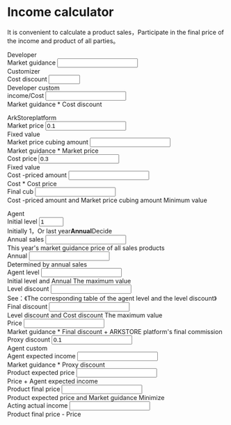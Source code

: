 # Income calculator

It is convenient to calculate a product sales，Participate in the final price of the income and product of all parties。
<script>

function compute(){

    //Developer
    market_price = document.getElementById("market_price").value
    cost_rate = document.getElementById("cost_rate").value
    income = round(market_price * cost_rate)

    //ArkStore
    market_price_rate = document.getElementById("market_price_rate").value
    cost_price_rate = document.getElementById("cost_price_rate").value

    market_price_rate_price = round(market_price * market_price_rate)
    cost_price_rate_price = round(income * cost_price_rate)
    final_rate_price = Math.min(market_price_rate_price, cost_price_rate_price)

    

    init_level = document.getElementById("init_level").value
    year_all_sell = document.getElementById("year_all_sell").value
    year_level = 1
    if(year_all_sell >= 200)    year_level = 2
    if(year_all_sell >= 400)    year_level = 3
    if(year_all_sell >= 800)    year_level = 4
    if(year_all_sell >= 1600)   year_level = 5
    if(year_all_sell >= 3200)   year_level = 6
    if(year_all_sell >= 6400)   year_level = 7
    if(year_all_sell >= 12800)  year_level = 8
    if(year_all_sell >= 25600)  year_level = 9
    if(year_all_sell >= 51200)  year_level = 10
    

    dl_level = Math.max(init_level, year_level)
    dl_level_rate = round((10-dl_level)*0.1)

    dl_final_rate = Math.max(dl_level_rate, cost_rate)
    dl_final_rate_price = round(market_price * dl_final_rate + final_rate_price)

    dl_rate = document.getElementById("dl_rate").value
    dl_hope_income = round(market_price * dl_rate)

    hope_price = dl_final_rate_price + dl_hope_income
    final_price = Math.min(hope_price, market_price)
    dl_income = final_price - dl_final_rate_price


    document.getElementById("market_price").value = market_price
    document.getElementById("income").value = income

    document.getElementById("market_price_rate_price").value = market_price_rate_price
    document.getElementById("cost_price_rate_price").value = cost_price_rate_price
    document.getElementById("final_rate_price").value = final_rate_price

    document.getElementById("year_level").value = year_level
    document.getElementById("dl_level").value = dl_level
    document.getElementById("dl_level_rate").value = dl_level_rate
    document.getElementById("dl_final_rate").value = dl_final_rate
    document.getElementById("dl_final_rate_price").value = dl_final_rate_price
    document.getElementById("dl_hope_income").value = dl_hope_income

    document.getElementById("hope_price").value = hope_price
    document.getElementById("final_price").value = final_price
    document.getElementById("dl_income").value = dl_income

}

function round(num){
    return Math.round(num * 100)/100
}

</script>


<div class="card">
    <div class="card-header">
        Developer
    </div>
    <form class="card-body row g-3 needs-validation" novalidate>
        <div class="col-md-4">
            <label class="form-label">Market guidance</label>
            <input class="form-control" type="number" id="market_price" min="1" oninput="compute()"></input>
            <div class="form-text">Customizer</div>
        </div>
        <div class="col-md-4">
            <label class="form-label">Cost discount</label>
            <input class="form-control" type="number" max="1" min="0" step="0.01" id="cost_rate" oninput="compute()"></input>
            <div class="form-text">Developer custom</div>
        </div>
        <div class="col-md-4">
            <label class="form-label">income/Cost</label>
            <input class="form-control" id="income" type="number" readOnly="true"></input>
            <div class="form-text">Market guidance * Cost discount</div>
        </div>
    </form>
</div>

<div class="card">
    <div class="card-header">
        ArkStoreplatform
    </div>
    <form class="card-body row g-3 needs-validation" novalidate>
        <div class="col-md-2">
            <label class="form-label">Market price</label>
            <input class="form-control" type="number" id="market_price_rate" value="0.1" readOnly="true"></input>
            <div class="form-text">Fixed value</div>
        </div>
        <div class="col-md-4">
            <label class="form-label">Market price cubing amount</label>
            <input class="form-control" type="number" id="market_price_rate_price" readOnly="true"></input>
            <div class="form-text">Market guidance * Market price</div>
        </div>
        <div class="col-md-2">
            <label class="form-label">Cost price</label>
            <input class="form-control" id="cost_price_rate" type="number" readOnly="true" value="0.3"></input>
            <div class="form-text">Fixed value</div>
        </div>
        <div class="col-md-4">
            <label class="form-label">Cost -priced amount</label>
            <input class="form-control" id="cost_price_rate_price" type="number" readOnly="true"></input>
            <div class="form-text">Cost * Cost price</div>
        </div>
        <div class="col-md-12">
            <label class="form-label">Final cub</label>
            <input class="form-control" id="final_rate_price" type="number" readOnly="true"></input>
            <div class="form-text">Cost -priced amount and Market price cubing amount Minimum value</div>
        </div>
    </form>
</div>

<div class="card">
    <div class="card-header">
        Agent
    </div>
    <form class="card-body row g-3 needs-validation" novalidate>
        <div class="col-md-3">
            <label class="form-label">Initial level</label>
            <input class="form-control" type="number" id="init_level" value="1" max="10" min="1" step="1" oninput="compute()"></input>
            <div class="form-text">Initially 1，Or last year<b>Annual</b>Decide</div>
        </div>
        <div class="col-md-3">
            <label class="form-label">Annual sales</label>
            <input class="form-control" type="number" id="year_all_sell" min="0" oninput="compute()"></input>
            <div class="form-text">This year's market guidance price of all sales products</div>
        </div>
        <div class="col-md-3">
            <label class="form-label">Annual</label>
            <input class="form-control" type="number" id="year_level" readOnly="true"></input>
            <div class="form-text">Determined by annual sales</div>
        </div>
        <div class="col-md-3">
            <label class="form-label">Agent level</label>
            <input class="form-control" id="dl_level" type="number" readOnly="true"></input>
            <div class="form-text">Initial level and Annual The maximum value</div>
        </div>
        <div class="col-md-4">
            <label class="form-label">Level discount</label>
            <input class="form-control" id="dl_level_rate" type="number" readOnly="true"></input>
            <div class="form-text">See：《The corresponding table of the agent level and the level discount》</div>
        </div>
        <div class="col-md-4">
            <label class="form-label">Final discount</label>
            <input class="form-control" id="dl_final_rate" readOnly="true"></input>
            <div class="form-text">Level discount and Cost discount The maximum value</div>
        </div>
        <div class="col-md-4">
            <label class="form-label">Price</label>
            <input class="form-control" id="dl_final_rate_price" readOnly="true"></input>
            <div class="form-text">Market guidance * Final discount + ARKSTORE platform's final commission</div>
        </div>
        <div class="col-md-4">
            <label class="form-label">Proxy discount</label>
            <input class="form-control" id="dl_rate" max="1" min="0" step="0.01" id="cost_rate" value='0.1' oninput="compute()"></input>
            <div class="form-text">Agent custom</div>
        </div>
        <div class="col-md-4">
            <label class="form-label">Agent expected income</label>
            <input class="form-control" id="dl_hope_income" readOnly="true"></input>
            <div class="form-text">Market guidance *  Proxy discount</div>
        </div>
        <div class="col-md-4">
            <label class="form-label">Product expected price</label>
            <input class="form-control" type="number" id="hope_price" readOnly="true"></input>
            <div class="form-text">Price + Agent expected income</div>
        </div>
        <div class="col-md-6">
            <label class="form-label">Product final price</label>
            <input class="form-control" type="number" id="final_price" readOnly="true"></input>
            <div class="form-text">Product expected price and Market guidance Minimize</div>
        </div>
        <div class="col-md-6">
            <label class="form-label">Acting actual income</label>
            <input class="form-control" id="dl_income" readOnly="true"></input>
            <div class="form-text">Product final price - Price</div>
        </div>
    </form>
</div>
